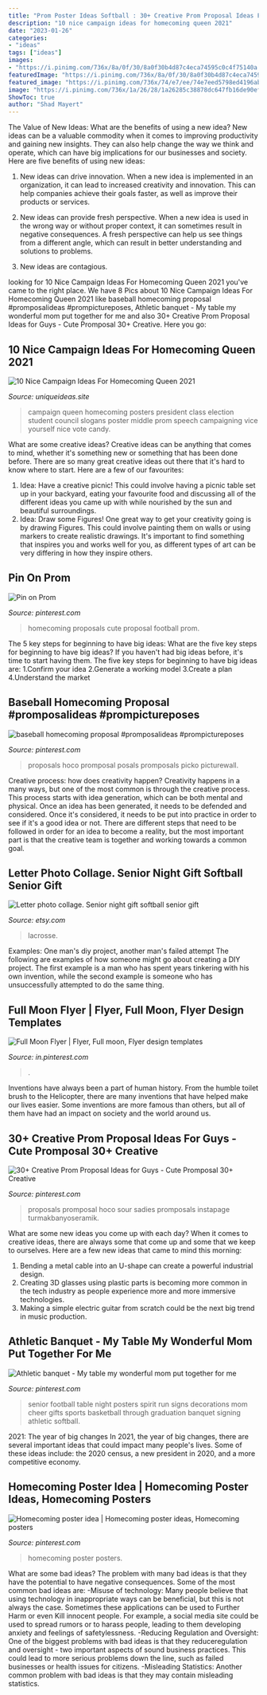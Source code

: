 ```yaml
---
title: "Prom Poster Ideas Softball : 30+ Creative Prom Proposal Ideas For Guys"
description: "10 nice campaign ideas for homecoming queen 2021"
date: "2023-01-26"
categories:
- "ideas"
tags: ["ideas"]
images:
- "https://i.pinimg.com/736x/8a/0f/30/8a0f30b4d87c4eca74595c0c4f75140a.jpg"
featuredImage: "https://i.pinimg.com/736x/8a/0f/30/8a0f30b4d87c4eca74595c0c4f75140a.jpg"
featured_image: "https://i.pinimg.com/736x/74/e7/ee/74e7eed5798ed4196ab7e459fb97caa2.jpg"
image: "https://i.pinimg.com/736x/1a/26/28/1a26285c38878dc647fb16de90ef5486.jpg"
ShowToc: true
author: "Shad Mayert"
---
```



The Value of New Ideas: What are the benefits of using a new idea?
New ideas can be a valuable commodity when it comes to improving productivity and gaining new insights. They can also help change the way we think and operate, which can have big implications for our businesses and society. Here are five benefits of using new ideas:
1. New ideas can drive innovation. When a new idea is implemented in an organization, it can lead to increased creativity and innovation. This can help companies achieve their goals faster, as well as improve their products or services.

2. New ideas can provide fresh perspective. When a new idea is used in the wrong way or without proper context, it can sometimes result in negative consequences. A fresh perspective can help us see things from a different angle, which can result in better understanding and solutions to problems.

3. New ideas are contagious.

	

		
looking for 10 Nice Campaign Ideas For Homecoming Queen 2021 you've came to the right place. We have 8 Pics about 10 Nice Campaign Ideas For Homecoming Queen 2021 like baseball homecoming proposal #promposalideas #prompictureposes, Athletic banquet - My table my wonderful mom put together for me and also 30+ Creative Prom Proposal Ideas for Guys - Cute Promposal 30+ Creative. Here you go:
		
    
## 10 Nice Campaign Ideas For Homecoming Queen 2021

<img loading=lazy src="http://www.uniqueideas.site/wp-content/uploads/class-queen-campaign-do-it-yourself.jpg" onerror="this.onerror=null;this.src='https://tse2.mm.bing.net/th?id=OIP.nZTMhjtjUq9HAy72bGMDUAHaNL&amp;pid=15.1';" alt="10 Nice Campaign Ideas For Homecoming Queen 2021">

_Source: uniqueideas.site_

>campaign queen homecoming posters president class election student council slogans poster middle prom speech campaigning vice yourself nice vote candy. 

	

What are some creative ideas?
Creative ideas can be anything that comes to mind, whether it's something new or something that has been done before. There are so many great creative ideas out there that it's hard to know where to start. Here are a few of our favourites: 
1. Idea: Have a creative picnic! This could involve having a picnic table set up in your backyard, eating your favourite food and discussing all of the different ideas you came up with while nourished by the sun and beautiful surroundings. 
2. Idea: Draw some Figures! One great way to get your creativity going is by drawing Figures. This could involve painting them on walls or using markers to create realistic drawings. It's important to find something that inspires you and works well for you, as different types of art can be very differing in how they inspire others. 

    
## Pin On Prom ️ ️

<img loading=lazy src="https://i.pinimg.com/736x/31/84/f5/3184f5f088a54cefca2e2092b2453ca1.jpg" onerror="this.onerror=null;this.src='https://tse1.mm.bing.net/th?id=OIP.ONlpvPDU9g0gclEG1AEpWgHaNK&amp;pid=15.1';" alt="Pin on Prom ️ ️">

_Source: pinterest.com_

>homecoming proposals cute proposal football prom. 

	

The 5 key steps for beginning to have big ideas: What are the five key steps for beginning to have big ideas?
If you haven't had big ideas before, it's time to start having them. The five key steps for beginning to have big ideas are: 1.Confirm your idea 2.Generate a working model 3.Create a plan 4.Understand the market 
    
## Baseball Homecoming Proposal #promposalideas #prompictureposes

<img loading=lazy src="https://i.pinimg.com/736x/1a/26/28/1a26285c38878dc647fb16de90ef5486.jpg" onerror="this.onerror=null;this.src='https://tse1.mm.bing.net/th?id=OIP.ZlX5pqycCymwhWX1p6bkdQHaJ3&amp;pid=15.1';" alt="baseball homecoming proposal #promposalideas #prompictureposes">

_Source: pinterest.com_

>proposals hoco promposal posals promposals picko picturewall. 

	

Creative process: how does creativity happen?
Creativity happens in a many ways, but one of the most common is through the creative process. This process starts with idea generation, which can be both mental and physical. Once an idea has been generated, it needs to be defended and considered. Once it's considered, it needs to be put into practice in order to see if it's a good idea or not. There are different steps that need to be followed in order for an idea to become a reality, but the most important part is that the creative team is together and working towards a common goal.

    
## Letter Photo Collage. Senior Night Gift Softball Senior Gift

<img loading=lazy src="https://img1.etsystatic.com/060/0/8839967/il_fullxfull.747353471_fngi.jpg" onerror="this.onerror=null;this.src='https://tse1.mm.bing.net/th?id=OIP.RiFY9lg9BrTEXVBBDHj6qAHaJ6&amp;pid=15.1';" alt="Letter photo collage. Senior night gift softball senior gift">

_Source: etsy.com_

>lacrosse. 

	

Examples: One man's diy project, another man's failed attempt
The following are examples of how someone might go about creating a DIY project. The first example is a man who has spent years tinkering with his own invention, while the second example is someone who has unsuccessfully attempted to do the same thing.

    
## Full Moon Flyer | Flyer, Full Moon, Flyer Design Templates

<img loading=lazy src="https://i.pinimg.com/736x/f0/06/6a/f0066a1d328b0822c6fc0bf5a77bb466.jpg" onerror="this.onerror=null;this.src='https://tse1.mm.bing.net/th?id=OIP.YDJ7yOpst3rtqG7LgzuSqwHaK4&amp;pid=15.1';" alt="Full Moon Flyer | Flyer, Full moon, Flyer design templates">

_Source: in.pinterest.com_

>. 

	

Inventions have always been a part of human history. From the humble toilet brush to the Helicopter, there are many inventions that have helped make our lives easier. Some inventions are more famous than others, but all of them have had an impact on society and the world around us.

    
## 30+ Creative Prom Proposal Ideas For Guys - Cute Promposal 30+ Creative

<img loading=lazy src="https://i.pinimg.com/736x/8a/0f/30/8a0f30b4d87c4eca74595c0c4f75140a.jpg" onerror="this.onerror=null;this.src='https://tse3.mm.bing.net/th?id=OIP.5wf_hF4bM6nRxmWUZnHKrQHaJ3&amp;pid=15.1';" alt="30+ Creative Prom Proposal Ideas for Guys - Cute Promposal 30+ Creative">

_Source: pinterest.com_

>proposals promposal hoco sour sadies promposals instapage turmakbanyoseramik. 

	

What are some new ideas you come up with each day?
When it comes to creative ideas, there are always some that come up and some that we keep to ourselves. Here are a few new ideas that came to mind this morning: 
1. Bending a metal cable into an U-shape can create a powerful industrial design.
2. Creating 3D glasses using plastic parts is becoming more common in the tech industry as people experience more and more immersive technologies.
3. Making a simple electric guitar from scratch could be the next big trend in music production.

    
## Athletic Banquet - My Table My Wonderful Mom Put Together For Me

<img loading=lazy src="https://i.pinimg.com/736x/00/d1/db/00d1db17f3e7b8599cef43214b9c1cc5.jpg" onerror="this.onerror=null;this.src='https://tse4.mm.bing.net/th?id=OIP.TDMLd8svJJ2I1F85FDpKRwHaJ3&amp;pid=15.1';" alt="Athletic banquet - My table my wonderful mom put together for me">

_Source: pinterest.com_

>senior football table night posters spirit run signs decorations mom cheer gifts sports basketball through graduation banquet signing athletic softball. 

	

2021: The year of big changes
In 2021, the year of big changes, there are several important ideas that could impact many people's lives. Some of these ideas include: the 2020 census, a new president in 2020, and a more competitive economy.

    
## Homecoming Poster Idea | Homecoming Poster Ideas, Homecoming Posters

<img loading=lazy src="https://i.pinimg.com/736x/74/e7/ee/74e7eed5798ed4196ab7e459fb97caa2.jpg" onerror="this.onerror=null;this.src='https://tse3.mm.bing.net/th?id=OIP.ByaEfcvCS2oWE65m564lRAHaJ3&amp;pid=15.1';" alt="Homecoming poster idea | Homecoming poster ideas, Homecoming posters">

_Source: pinterest.com_

>homecoming poster posters. 

	

What are some bad ideas?
The problem with many bad ideas is that they have the potential to have negative consequences. Some of the most common bad ideas are: 
-Misuse of technology: Many people believe that using technology in inappropriate ways can be beneficial, but this is not always the case. Sometimes these applications can be used to Further Harm or even Kill innocent people. For example, a social media site could be used to spread rumors or to harass people, leading to them developing anxiety and feelings of safetylessness. 
-Reducing Regulation and Oversight: One of the biggest problems with bad ideas is that they reduceregulation and oversight - two important aspects of sound business practices. This could lead to more serious problems down the line, such as failed businesses or health issues for citizens. 
-Misleading Statistics: Another common problem with bad ideas is that they may contain misleading statistics.


